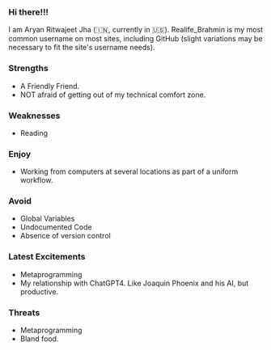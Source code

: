 ### Hi there!!!

I am Aryan Ritwajeet Jha (🇮🇳, currently in :us:). Realife_Brahmin is my most common username on most sites, including GitHub (slight variations may be necessary to fit the site's username needs).
### Strengths
  - A Friendly Friend.
  - NOT afraid of getting out of my technical comfort zone.
### Weaknesses
   - Reading
### Enjoy
  - Working from computers at several locations as part of a uniform workflow.
### Avoid
  - Global Variables
  - Undocumented Code
  - Absence of version control
### Latest Excitements
  - Metaprogramming
  - My relationship with ChatGPT4. Like Joaquin Phoenix and his AI, but productive.
### Threats
  - Metaprogramming
  - Bland food.
